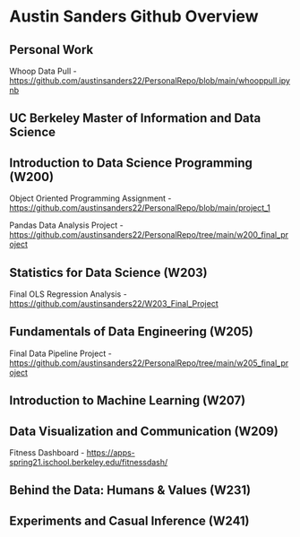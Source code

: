 # Austin Sanders Github Overview

## Personal Work
Whoop Data Pull - https://github.com/austinsanders22/PersonalRepo/blob/main/whooppull.ipynb

## UC Berkeley Master of Information and Data Science
## Introduction to Data Science Programming (W200)
Object Oriented Programming Assignment - https://github.com/austinsanders22/PersonalRepo/blob/main/project_1

Pandas Data Analysis Project - https://github.com/austinsanders22/PersonalRepo/tree/main/w200_final_project

## Statistics for Data Science (W203)
Final OLS Regression Analysis - https://github.com/austinsanders22/W203_Final_Project

## Fundamentals of Data Engineering (W205)
Final Data Pipeline Project - https://github.com/austinsanders22/PersonalRepo/tree/main/w205_final_project

## Introduction to Machine Learning (W207)

## Data Visualization and Communication (W209)
Fitness Dashboard - https://apps-spring21.ischool.berkeley.edu/fitnessdash/

## Behind the Data: Humans & Values (W231)

## Experiments and Casual Inference (W241)
